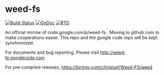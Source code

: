 weed-fs
=======

[![Build Status](https://travis-ci.org/chrislusf/weed-fs.svg?branch=master)](https://travis-ci.org/chrislusf/weed-fs)
[![GoDoc](https://godoc.org/github.com/chrislusf/weed-fs/go?status.svg)](https://godoc.org/github.com/chrislusf/weed-fs/go)
[![RTD](https://readthedocs.org/projects/ernadoweed-fs/badge/?version=latest)](http://ernadoweed-fs.readthedocs.org/en/latest/)

An official mirrow of code.google.com/p/weed-fs . 
Moving to github.com to make cooperations easier. 
This repo and the google code repo will be kept synchronized.


For documents and bug reporting, Please visit
 http://weed-fs.googlecode.com
 
For pre-compiled releases,
 https://bintray.com/chrislusf/Weed-FS/weed

